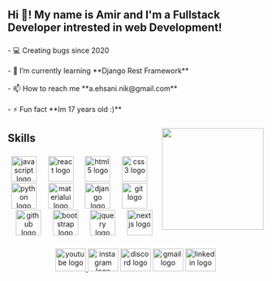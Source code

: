 <h2 align="left">Hi 👋! My name is Amir and I'm a Fullstack Developer intrested in web Development!</h2>

###

<p align="left">-  💻 Creating bugs since 2020<br><br>- 🌱 I’m currently learning    **Django Rest Framework**<br><br>- 📫 How to reach me **a.ehsani.nik@gmail.com**<br><br>- ⚡ Fun fact **Im 17 years old :)**</p>

###

<img align="right" height="200" src="https://i.gifer.com/XOsX.gif"  />

###

<h2 align="left">Skills</h2>

###

<div align="center">
  <img src="https://skillicons.dev/icons?i=js" height="50" alt="javascript logo"  />
  <img width="15" />
  <img src="https://skillicons.dev/icons?i=react" height="50" alt="react logo"  />
  <img width="15" />
  <img src="https://skillicons.dev/icons?i=html" height="50" alt="html5 logo"  />
  <img width="15" />
  <img src="https://skillicons.dev/icons?i=css" height="50" alt="css3 logo"  />
  <img width="15" />
  <img src="https://skillicons.dev/icons?i=py" height="50" alt="python logo"  />
  <img width="15" />
  <img src="https://skillicons.dev/icons?i=materialui" height="50" alt="materialui logo"  />
  <img width="15" />
  <img src="https://skillicons.dev/icons?i=django" height="50" alt="django logo"  />
  <img width="15" />
  <img src="https://skillicons.dev/icons?i=git" height="50" alt="git logo"  />
  <img width="15" />
  <img src="https://skillicons.dev/icons?i=github" height="50" alt="github logo"  />
  <img width="15" />
  <img src="https://skillicons.dev/icons?i=bootstrap" height="50" alt="bootstrap logo"  />
  <img width="15" />
  <img src="https://skillicons.dev/icons?i=jquery" height="50" alt="jquery logo"  />
  <img width="15" />
  <img src="https://skillicons.dev/icons?i=nextjs" height="50" alt="nextjs logo"  />
</div>

###

<div align="center">
  <a href="https://youtube.com/@amir_ehsani79?si=NDkX1jR9sw3nlRfl" target="_blank">
    <img src="https://raw.githubusercontent.com/maurodesouza/profile-readme-generator/master/src/assets/icons/social/youtube/default.svg" width="60" height="45" alt="youtube logo"  />
  </a>
  <img src="https://raw.githubusercontent.com/maurodesouza/profile-readme-generator/master/src/assets/icons/social/instagram/default.svg" width="60" height="45" alt="instagram logo"  />
  <img src="https://raw.githubusercontent.com/maurodesouza/profile-readme-generator/master/src/assets/icons/social/discord/default.svg" width="60" height="45" alt="discord logo"  />
  <img src="https://raw.githubusercontent.com/maurodesouza/profile-readme-generator/master/src/assets/icons/social/gmail/default.svg" width="60" height="45" alt="gmail logo"  />
  <img src="https://raw.githubusercontent.com/maurodesouza/profile-readme-generator/master/src/assets/icons/social/linkedin/default.svg" width="60" height="45" alt="linkedin logo"  />
</div>

###
